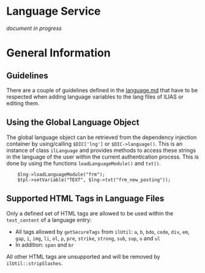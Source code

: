 Language Service
================

*document in progress*

# General Information

## Guidelines
There are a couple of guidelines defined in the [language.md](../../docs/development/language.md) that have to be respected when adding language variables to the lang files of ILIAS or editing them.

## Using the Global Language Object
The global language object can be retrieved from the dependency injection container by using/calling `$DIC['lng']` or
`$DIC->language()`. This is an instance of class `ilLanguage` and provides methods to access these strings in the 
language of the user within the current authentication process. This is done by using the functions
 `loadLanguageModule()` and `txt()`.

        $lng->loadLanguageModule("frm");
        $tpl->setVariable("TEXT", $lng->txt("frm_new_posting"));    


## Supported HTML Tags in Language Files
Only a defined set of HTML tags are allowed to be used within the `text_content` of a language entry:

* All tags allowed by `getSecureTags` from `ilUtil`: `a`, `b`, `bdo`, `code`, `div`, `em`, `gap`, `i`, `img`, `li`, `ol`, `p`, `pre`, `strike`, `strong`, `sub`, `sup`, `u` and `ul`
* In addition: `span` and `br`

All other HTML tags are unsupported and will be removed by `ilUtil::stripSlashes`.
